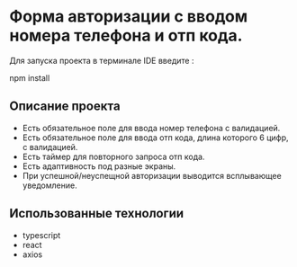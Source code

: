 # Форма авторизации с вводом номера телефона и отп кода.

Для запуска проекта в терминале IDE введите :

  npm install

## Описание проекта
<ul>
  <li>Есть обязательное поле для ввода номер телефона с валидацией.</li>
  <li>Есть обязательное поле для ввода отп кода, длина которого 6 цифр, с валидацией.</li>
  <li>Есть таймер для повторного запроса отп кода.</li>
  <li>Есть адаптивность под разные экраны.</li>
  <li>При успешной/неуспещной авторизации выводится всплывающее уведомление.</li>
</ul>

## Использованные технологии
<ul>
  <li>typescript</li>
  <li>react</li>
  <li>axios</li>
</ul>